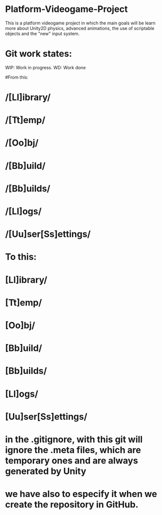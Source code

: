 # Platform-Videogame-Project
This is a platform videogame project in which the main goals will be learn more about Unity2D physics, advanced animations, the use of scriptable objects and the "new" input system.

# Git work states:

WIP: Work in progress.
WD: Work done


#From this:

# /[Ll]ibrary/
# /[Tt]emp/
# /[Oo]bj/
# /[Bb]uild/
# /[Bb]uilds/
# /[Ll]ogs/
# /[Uu]ser[Ss]ettings/

# To this:

# [Ll]ibrary/
# [Tt]emp/
# [Oo]bj/
# [Bb]uild/
# [Bb]uilds/
# [Ll]ogs/
# [Uu]ser[Ss]ettings/

# in the .gitignore, with this git will ignore the .meta files, which are temporary ones and are always generated by Unity
# we have also to especify it when we create the repository in GitHub.